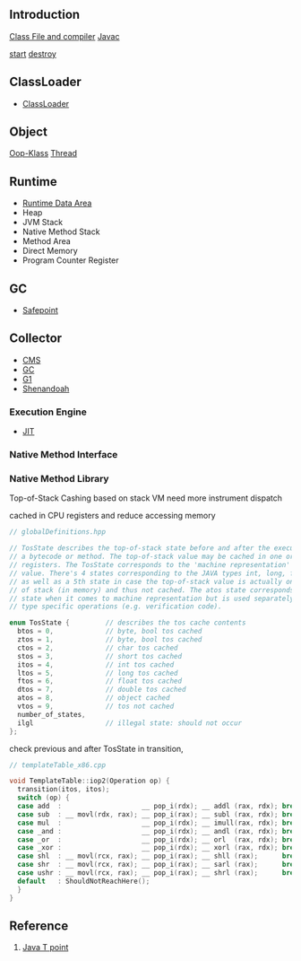 ## Introduction

[Class File and compiler](/docs/CS/Java/JDK/JVM/ClassFile.md)
[Javac](/docs/CS/Java/JDK/JVM/Javac.md)


[start](/docs/CS/Java/JDK/JVM/start.md)
[destroy](/docs/CS/Java/JDK/JVM/destroy.md)

## ClassLoader
- [ClassLoader](/docs/CS/Java/JDK/JVM/ClassLoader.md)


## Object
[Oop-Klass](/docs/CS/Java/JDK/JVM/Oop-Klass.md)
[Thread](/docs/CS/Java/JDK/JVM/Thread.md)


## Runtime
- [Runtime Data Area](/docs/CS/Java/JDK/JVM/Runtime_Data_Area.md)
- Heap
- JVM Stack
- Native Method Stack
- Method Area
- Direct Memory
- Program Counter Register


## GC
- [Safepoint](/docs/CS/Java/JDK/JVM/Safepoint.md)


## Collector
- [CMS](/docs/CS/Java/JDK/JVM/CMS.md)
- [GC](/docs/CS/Java/JDK/JVM/GC.md)
- [G1](/docs/CS/Java/JDK/JVM/G1.md)
- [Shenandoah](/docs/CS/Java/JDK/JVM/Shenandoah.md)


### Execution Engine
- [JIT](/docs/CS/Java/JDK/JVM/JIT.md)

### Native Method Interface



### Native Method Library


Top-of-Stack Cashing
based on stack VM need more instrument dispatch

cached in CPU registers and reduce accessing memory
```cpp
// globalDefinitions.hpp

// TosState describes the top-of-stack state before and after the execution of
// a bytecode or method. The top-of-stack value may be cached in one or more CPU
// registers. The TosState corresponds to the 'machine representation' of this cached
// value. There's 4 states corresponding to the JAVA types int, long, float & double
// as well as a 5th state in case the top-of-stack value is actually on the top
// of stack (in memory) and thus not cached. The atos state corresponds to the itos
// state when it comes to machine representation but is used separately for (oop)
// type specific operations (e.g. verification code).

enum TosState {         // describes the tos cache contents
  btos = 0,             // byte, bool tos cached
  ztos = 1,             // byte, bool tos cached
  ctos = 2,             // char tos cached
  stos = 3,             // short tos cached
  itos = 4,             // int tos cached
  ltos = 5,             // long tos cached
  ftos = 6,             // float tos cached
  dtos = 7,             // double tos cached
  atos = 8,             // object cached
  vtos = 9,             // tos not cached
  number_of_states,
  ilgl                  // illegal state: should not occur
};
```
check previous and after TosState in transition,


```cpp
// templateTable_x86.cpp

void TemplateTable::iop2(Operation op) {
  transition(itos, itos);
  switch (op) {
  case add  :                    __ pop_i(rdx); __ addl (rax, rdx); break;
  case sub  : __ movl(rdx, rax); __ pop_i(rax); __ subl (rax, rdx); break;
  case mul  :                    __ pop_i(rdx); __ imull(rax, rdx); break;
  case _and :                    __ pop_i(rdx); __ andl (rax, rdx); break;
  case _or  :                    __ pop_i(rdx); __ orl  (rax, rdx); break;
  case _xor :                    __ pop_i(rdx); __ xorl (rax, rdx); break;
  case shl  : __ movl(rcx, rax); __ pop_i(rax); __ shll (rax);      break;
  case shr  : __ movl(rcx, rax); __ pop_i(rax); __ sarl (rax);      break;
  case ushr : __ movl(rcx, rax); __ pop_i(rax); __ shrl (rax);      break;
  default   : ShouldNotReachHere();
  }
}
```

## Reference
1. [Java T point](https://www.javatpoint.com/jvm-java-virtual-machine)